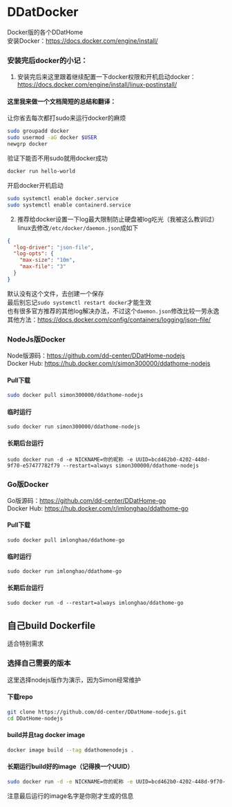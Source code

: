 # DDatDocker
Docker版的各个DDatHome  
安装Docker：https://docs.docker.com/engine/install/  

### 安装完后docker的小记：  
1. 安装完后来这里跟着继续配置一下docker权限和开机启动docker：https://docs.docker.com/engine/install/linux-postinstall/
#### 这里我来做一个文档简短的总结和翻译：

让你省去每次都打sudo来运行docker的麻烦
```bash
sudo groupadd docker
sudo usermod -aG docker $USER
newgrp docker
```

验证下能否不用sudo就用docker成功
```bash
docker run hello-world
```

开启docker开机启动
```bash
sudo systemctl enable docker.service
sudo systemctl enable containerd.service
```

2. 推荐给docker设置一下log最大限制防止硬盘被log吃光（我被这么教训过）  
linux去修改`/etc/docker/daemon.json`成如下
```json
{
  "log-driver": "json-file",
  "log-opts": {
    "max-size": "10m",
    "max-file": "3" 
  }
}
```
默认没有这个文件，去创建一个保存  
最后别忘记`sudo systemctl restart docker`才能生效  
也有很多官方推荐的其他log解决办法，不过这个`daemon.json`修改比较一劳永逸  
其他方法：https://docs.docker.com/config/containers/logging/json-file/


### NodeJs版Docker
Node版源码：https://github.com/dd-center/DDatHome-nodejs  
Docker Hub: https://hub.docker.com/r/simon300000/ddathome-nodejs  

#### Pull下载
```sh
sudo docker pull simon300000/ddathome-nodejs
```
#### 临时运行
```shell
sudo docker run simon300000/ddathome-nodejs
```
#### 长期后台运行
```shell
sudo docker run -d -e NICKNAME=你的昵称 -e UUID=bcd462b0-4202-448d-9f70-e57477782f79 --restart=always simon300000/ddathome-nodejs
```

### Go版Docker
Go版源码：https://github.com/dd-center/DDatHome-go  
Docker Hub: https://hub.docker.com/r/imlonghao/ddathome-go  
#### Pull下载
```
sudo docker pull imlonghao/ddathome-go
```
#### 临时运行
```
sudo docker run imlonghao/ddathome-go
```
#### 长期后台运行
```
sudo docker run -d --restart=always imlonghao/ddathome-go
```

## 自己build Dockerfile
适合特别需求

### 选择自己需要的版本
这里选择nodejs版作为演示，因为Simon经常维护  

#### 下载repo
```sh
git clone https://github.com/dd-center/DDatHome-nodejs.git
cd DDatHome-nodejs
```
#### build并且tag docker image
```sh
docker image build --tag ddathomenodejs .
```
#### 长期运行build好的image（记得换一个UUID）
```sh
sudo docker run -d -e NICKNAME=你的昵称 -e UUID=bcd462b0-4202-448d-9f70-e57477782f79 --restart=always simon300000/ddathome-nodejs
```
注意最后运行的image名字是你刚才生成的信息  
